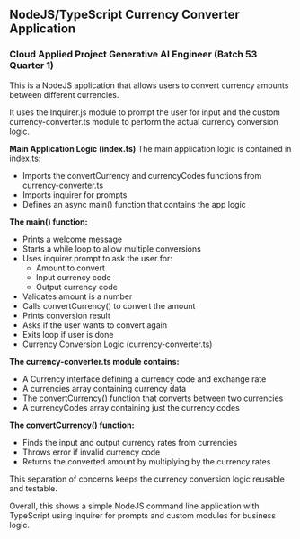 ## NodeJS/TypeScript Currency Converter Application

### Cloud Applied Project Generative AI Engineer (Batch 53 Quarter 1)

This is a NodeJS application that allows users to convert currency amounts between different currencies.

It uses the Inquirer.js module to prompt the user for input and the custom currency-converter.ts module to perform the actual currency conversion logic.

**Main Application Logic (index.ts)**
The main application logic is contained in index.ts:

- Imports the convertCurrency and currencyCodes functions from currency-converter.ts
- Imports inquirer for prompts
- Defines an async main() function that contains the app logic


**The main() function:**

- Prints a welcome message
- Starts a while loop to allow multiple conversions
- Uses inquirer.prompt to ask the user for:
  - Amount to convert
  - Input currency code
  - Output currency code
- Validates amount is a number
- Calls convertCurrency() to convert the amount
- Prints conversion result
- Asks if the user wants to convert again
- Exits loop if user is done
- Currency Conversion Logic (currency-converter.ts)


**The currency-converter.ts module contains:**

- A Currency interface defining a currency code and exchange rate
- A currencies array containing currency data
- The convertCurrency() function that converts between two currencies
- A currencyCodes array containing just the currency codes


**The convertCurrency() function:**

- Finds the input and output currency rates from currencies
- Throws error if invalid currency code
- Returns the converted amount by multiplying by the currency rates

This separation of concerns keeps the currency conversion logic reusable and testable.

Overall, this shows a simple NodeJS command line application with TypeScript using Inquirer for prompts and custom modules for business logic.